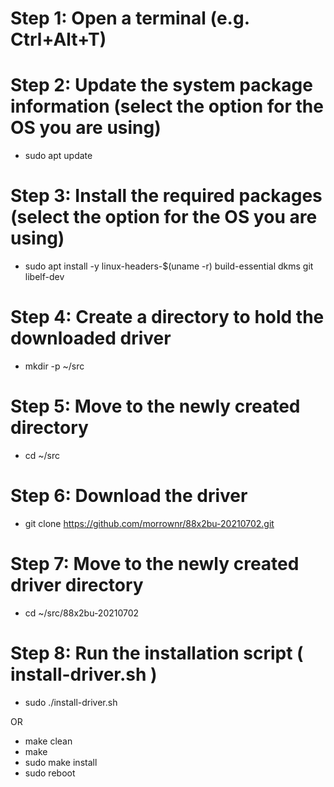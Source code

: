 # Step 1: Open a terminal (e.g. Ctrl+Alt+T)

# Step 2: Update the system package information (select the option for the OS you are using)
 - sudo apt update

# Step 3: Install the required packages (select the option for the OS you are using)
 - sudo apt install -y linux-headers-$(uname -r) build-essential dkms git libelf-dev

# Step 4: Create a directory to hold the downloaded driver
 - mkdir -p ~/src

# Step 5: Move to the newly created directory
 - cd ~/src

# Step 6: Download the driver
 - git clone https://github.com/morrownr/88x2bu-20210702.git

# Step 7: Move to the newly created driver directory
 - cd ~/src/88x2bu-20210702

# Step 8: Run the installation script ( install-driver.sh )
 - sudo ./install-driver.sh

OR

- make clean
- make
- sudo make install
- sudo reboot